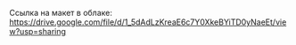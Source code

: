 Ссылка на макет в облаке:
https://drive.google.com/file/d/1_5dAdLzKreaE6c7Y0XkeBYiTD0yNaeEt/view?usp=sharing

